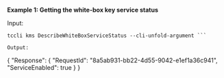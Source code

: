 **Example 1: Getting the white-box key service status**



Input: 

```
tccli kms DescribeWhiteBoxServiceStatus --cli-unfold-argument ```

Output: 
```
{
    "Response": {
        "RequestId": "8a5ab931-bb22-4d55-9042-e1ef1a36c941",
        "ServiceEnabled": true
    }
}
```

